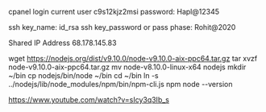 
cpanel login current user
c9s12kjz2msi
password: Hapl@12345

ssh key_name: id_rsa
ssh key_password or pass phase: Rohit@2020

Shared IP Address
68.178.145.83

wget https://nodejs.org/dist/v9.10.0/node-v9.10.0-aix-ppc64.tar.gz
tar xvzf node-v9.10.0-aix-ppc64.tar.gz
mv node-v8.10.0-linux-x64 nodejs
mkdir ~/bin
cp nodejs/bin/node ~/bin
cd ~/bin
ln -s ../nodejs/lib/node_modules/npm/bin/npm-cli.js npm 
node --version


https://www.youtube.com/watch?v=sIcy3q3Ib_s

